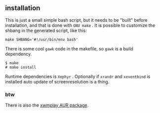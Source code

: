 
## installation

This is just a small simple bash script, but it
needs to be "built" before installation, and that
is done with `GNU make` . It is possible to customize
the shbang in the generated script, like this:

`make SHBANG='#!/usr/bin/env bash'`

There is some cool `gawk` code in the makefile, so
`gawk` is a build dependency. 

```
$ make
# make install
```

Runtime dependencies is `Xephyr` . Optionally if
`xrandr` and `xeventbind` is installed auto update
of screenresolution is a thing.

### btw

There is also the [xwmplay AUR package].

[xwmplay AUR package]: https://aur.archlinux.org/xwmplay
